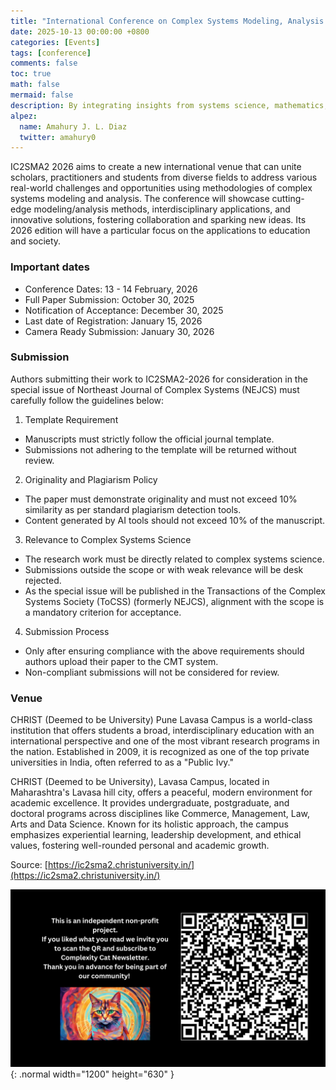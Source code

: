 ```yaml
---
title: "International Conference on Complex Systems Modeling, Analysis & Applications 2026"
date: 2025-10-13 00:00:00 +0800
categories: [Events]
tags: [conference]
comments: false
toc: true
math: false
mermaid: false
description: By integrating insights from systems science, mathematics, computer science, engineering, economics, social sciences, psychology, healthcare, education, and many others, we seek to advance understanding and application in these crucial areas. Join us to explore how multidisciplinary approaches can drive improvements in our society!
alpez:
  name: Amahury J. L. Diaz
  twitter: amahury0
---
```

IC2SMA2 2026 aims to create a new international venue that can unite scholars, practitioners and students from diverse fields to address various real-world challenges and opportunities using methodologies of complex systems modeling and analysis. The conference will showcase cutting-edge modeling/analysis methods, interdisciplinary applications, and innovative solutions, fostering collaboration and sparking new ideas. Its 2026 edition will have a particular focus on the applications to education and society.

### Important dates
- Conference Dates: 13 - 14 February, 2026
- Full Paper Submission: October 30, 2025
- Notification of Acceptance: December 30, 2025
- Last date of Registration: January 15, 2026
- Camera Ready Submission: January 30, 2026

### Submission
Authors submitting their work to IC2SMA2-2026 for consideration in the special issue of Northeast Journal of Complex Systems (NEJCS) must carefully follow the guidelines below:

1. Template Requirement
 - Manuscripts must strictly follow the official journal template.
 - Submissions not adhering to the template will be returned without review.
2. Originality and Plagiarism Policy
 - The paper must demonstrate originality and must not exceed 10% similarity as per standard plagiarism detection tools.
 - Content generated by AI tools should not exceed 10% of the manuscript.
3. Relevance to Complex Systems Science
 - The research work must be directly related to complex systems science.
 - Submissions outside the scope or with weak relevance will be desk rejected.
 - As the special issue will be published in the Transactions of the Complex Systems Society (ToCSS) (formerly NEJCS), alignment with the scope is a mandatory criterion for acceptance.
4. Submission Process
 - Only after ensuring compliance with the above requirements should authors upload their paper to the CMT system.
 - Non-compliant submissions will not be considered for review.

### Venue
CHRIST (Deemed to be University) Pune Lavasa Campus is a world-class institution that offers students a broad, interdisciplinary education with an international perspective and one of the most vibrant research programs in the nation. Established in 2009, it is recognized as one of the top private universities in India, often referred to as a "Public Ivy."

CHRIST (Deemed to be University), Lavasa Campus, located in Maharashtra's Lavasa hill city, offers a peaceful, modern environment for academic excellence. It provides undergraduate, postgraduate, and doctoral programs across disciplines like Commerce, Management, Law, Arts and Data Science. Known for its holistic approach, the campus emphasizes experiential learning, leadership development, and ethical values, fostering well-rounded personal and academic growth.


Source: [https://ic2sma2.christuniversity.in/](https://ic2sma2.christuniversity.in/)

![Desktop View](/assets/img/fix/complexity-cat-newsletter.png){: .normal width="1200" height="630" }
